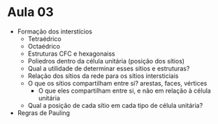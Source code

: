 # Aula 03

- Formação dos interstícios
    - Tetraédrico
    - Octaédrico
    - Estruturas CFC e hexagonaiss
    - Poliedros dentro da célula unitária (posição dos sítios)
    - Qual a utilidade de determinar esses sítios e estruturas?
    - Relação dos sítios da rede para os sítios intersticiais
    - O que os sítios compartilham entre si? arestas, faces, vértices
        - O que eles compartilham entre si, e não em relação à célula unitária
    - Qual a posição de cada sítio em cada tipo de célula unitária? 
- Regras de Pauling
